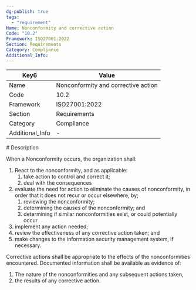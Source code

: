 ```yaml
---
dg-publish: true
tags:
  - "requirement"
Name: Nonconformity and corrective action
Code: "10.2"
Framework: ISO27001:2022
Section: Requirements
Category: Compliance
Additional_Info: 
---
```


<div><table class="dataview table-view-table"><thead class="table-view-thead"><tr class="table-view-tr-header"><th class="table-view-th"><span>Key</span><span class="dataview small-text">6</span></th><th class="table-view-th"><span>Value</span></th></tr></thead><tbody class="table-view-tbody"><tr><td><span>Name</span></td><td><span>Nonconformity and corrective action</span></td></tr><tr><td><span>Code</span></td><td><span>10.2</span></td></tr><tr><td><span>Framework</span></td><td><span>ISO27001:2022</span></td></tr><tr><td><span>Section</span></td><td><span>Requirements</span></td></tr><tr><td><span>Category</span></td><td><span>Compliance</span></td></tr><tr><td><span>Additional_Info</span></td><td><span>-</span></td></tr></tbody></table></div>
# Description

When a Nonconformity occurs, the organization shall:
1. React to the nonconformity, and as applicable:
    1. take action to control and correct it;
    2. deal with the consequences
2. evaluate the need for action to eliminate the causes of nonconformity, in order that it does not recur or occur elsewhere, by;
    1. reviewing the nonconformity;
    2. determining the causes of the nonconformity; and
    3. determining if similar nonconformities exist, or could potentially occur
3. implement any action needed;
4. review the effectiveness of any corrective action taken; and
5. make changes to the information security management system, if necessary. 

Corrective actions shall be appropriate to the effects of the nonconformities encountered.
Documented information shall be available as evidence of:
1. The nature of the nonconformities and any subsequent actions taken,
2. the results of any corrective action.
